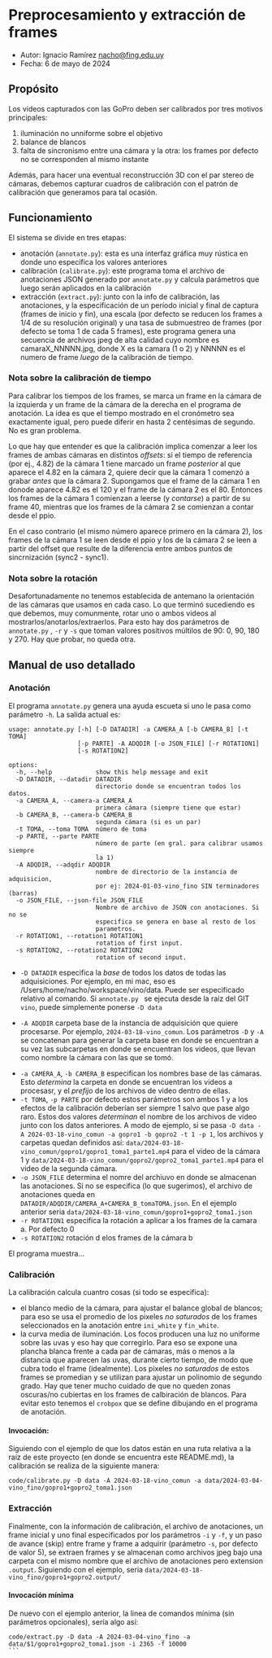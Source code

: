 # Preprocesamiento y extracción de frames

* Autor: Ignacio Ramírez <nacho@fing.edu.uy>
* Fecha: 6 de mayo de 2024

## Propósito

Los videos capturados con las GoPro deben ser calibrados por tres motivos principales:
1. iluminación no unniforme sobre el objetivo 
1. balance de blancos
1. falta de sincronismo entre una cámara y la otra: los frames por defecto no se corresponden al mismo instante

Además, para hacer una eventual reconstrucción 3D con el par stereo de cámaras, debemos capturar cuadros de calibración
con el patrón de calibración que generamos para tal ocasión.

## Funcionamiento

El sistema se divide en tres etapas:
* anotación (`annotate.py`): esta es una interfaz gráfica muy rústica en donde uno especifica los valores anteriores
* calibración (`calibrate.py`): este programa toma el archivo de anotaciones JSON generado por `annotate.py` y calcula parámetros que luego serán aplicados en la calibración
* extracción (`extract.py`): junto con la info de calibración, las anotaciones, y la especificación de un período inicial y final de captura (frames de inicio y fin), una escala (por defecto se reducen los frames a 1/4 de su resolución original) y una tasa de submuestreo de frames (por defecto se toma 1 de cada 5 frames), este programa genera una secuencia de archivos jpeg de alta calidad cuyo nombre es camaraX_NNNNN.jpg, donde X es la camara (1 o 2) y NNNNN es el numero de frame _luego_ de la calibración de tiempo.

### Nota sobre la calibración de tiempo

Para calibrar los tiempos de los frames, se marca un frame en la cámara de la izquierda y un frame de la cámara de la derecha en el programa de anotación.
La idea es que el tiempo mostrado en el cronómetro sea exactamente igual, pero puede diferir en hasta 2 centésimas de segundo. No es gran problema.

Lo que hay que entender es que la calibración implica comenzar a leer los frames de ambas cámaras en distintos _offsets_: si el tiempo de referencia (por ej., 4.82) de la cámara 1 tiene marcado un frame _posterior_ al que aparece el 4.82 en la cámara 2, quiere decir que la cámara 1 comenzó a grabar _antes_ que la cámara 2. Supongamos que el frame de la cámara 1 en donode aparece 4.82 es el 120 y el frame de la cámara 2 es el 80. Entonces los frames de la cámara 1 comienzan a leerse (y _contarse_) a partir de su frame 40, mientras que los frames de la cámara 2 se comienzan a contar desde el ppio.

En el caso contrario (el mismo número aparece primero en la cámara 2), los frames de la cámara 1 se leen desde el ppio y los de la cámara 2 se leen a partir del offset que resulte de la diferencia entre ambos puntos de sincrnización (sync2 - sync1).

### Nota sobre la rotación

Desafortunadamente no tenemos establecida de antemano la orientación de las cámaras que usamos en cada caso. Lo que terminó sucediendo es que debemos, muy comunmente, rotar uno o ambos videos al mostrarlos/anotarlos/extraerlos. Para esto hay dos parámetros de `annotate.py` , `-r` y `-s`  que toman valores positivos múltilos de 90: 0, 90, 180 y 270. Hay que probar, no queda otra.

## Manual de uso detallado

### Anotación

El programa `annotate.py` genera una ayuda escueta si uno le pasa como parámetro `-h`. La salida actual es:

```
usage: annotate.py [-h] [-D DATADIR] -a CAMERA_A [-b CAMERA_B] [-t TOMA]
                   [-p PARTE] -A ADQDIR [-o JSON_FILE] [-r ROTATION1]
                   [-s ROTATION2]

options:
  -h, --help            show this help message and exit
  -D DATADIR, --datadir DATADIR
                        directorio donde se encuentran todos los datos.
  -a CAMERA_A, --camera-a CAMERA_A
                        primera cámara (siempre tiene que estar)
  -b CAMERA_B, --camera-b CAMERA_B
                        segunda cámara (si es un par)
  -t TOMA, --toma TOMA  número de toma
  -p PARTE, --parte PARTE
                        número de parte (en gral. para calibrar usamos siempre
                        la 1)
  -A ADQDIR, --adqdir ADQDIR
                        nombre de directorio de la instancia de adquisicion,
                        por ej: 2024-01-03-vino_fino SIN terminadores (barras)
  -o JSON_FILE, --json-file JSON_FILE
                        Nombre de archivo de JSON con anotaciones. Si no se
                        especifica se genera en base al resto de los
                        parametros.
  -r ROTATION1, --rotation1 ROTATION1
                        rotation of first input.
  -s ROTATION2, --rotation2 ROTATION2
                        rotation of second input.

```

* `-D DATADIR` especifica la _base_  de todos los datos de todas las adquisiciones. Por ejemplo, en mi mac, eso es /Users/home/nacho/workspace/vino/data. Puede ser especificado relativo al comando. Si `annotate.py ` se ejecuta desde la raiz del GIT `vino`, puede simplemente ponerse `-D data`
- `-A ADQDIR` carpeta base de la instancia de adquisición que quiere procesarse. Por ejemplo, `2024-03-18-vino_comun`. Los parámetros `-D` y `-A`  se concatenan para generar la carpeta base en donde se encuentran a su vez las subcarpetas en donde se encuentran los videos, que llevan como nombre la cámara con las que se tomó. 
* `-a CAMERA_A`, `-b CAMERA_B` especifican los nombres base de las cámaras. Esto _determina_ la carpeta en donde se encuentran los videos a procesasr, y el _prefijo_ de los archivos de video dentro de ellas.
* `-t TOMA`, `-p PARTE` por defecto estos parámetros son ambos 1 y a los efectos de la calibración deberían ser siempre 1 salvo que pase algo raro. Estos dos valores _determinan_ el nombre de los archivos de video junto con los datos anteriores. A modo de ejemplo, si se pasa `-D data -A 2024-03-18-vino_comun -a gopro1 -b gopro2 -t 1 -p 1`, los archivos y carpetas quedan definidos así: `data/2024-03-18-vino_comun/gopro1/gopro1_toma1_parte1.mp4`  para el video de la cámara 1 y `data/2024-03-18-vino_comun/gopro2/gopro2_toma1_parte1.mp4` para el video de la segunda cámara.
* `-o JSON_FILE` determina el nomre del archiuvo en donde se almacenan las anotaciones. Si no se especifica (lo que sugerimos), el archivo de anotaciones queda en `DATADIR/ADQDIR/CAMERA_A+CAMERA_B_tomaTOMA.json`. En el ejemplo anterior seria `data/2024-03-18-vino_comun/gopro1+gopro2_toma1.json`
* `-r ROTATION1` especifica la rotación a aplicar a los frames de la camara a. Por defecto 0
* `-s ROTATION2` rotación d elos frames de la cámara b

El programa muestra...

### Calibración

La calibración calcula cuantro cosas (si todo se especifica):
* el blanco medio de la cámara, para ajustar el balance global de blancos; para eso se usa el promedio de los pixeles _no saturados_ de los frames seleccionados en la anotación entre `ini_white` y `fin_white`.
* la curva media de iluminación. Los focos producen una luz no uniforme sobre las uvas y eso hay que corregirlo. Para eso se expone una plancha blanca frente a cada par de cámaras, más o menos a la distancia que aparecen las uvas, durante cierto tiempo, de modo que cubra todo el frame (idealmente). Los pixeles _no saturados_  de estos frames se promedian y se utilizan para ajustar un polinomio de segundo grado. Hay que tener mucho cuidado de que no queden zonas oscuras/no cubiertas en los frames de calbiración de blancos. Para evitar esto tenemos el `crobpox` que se define dibujando en el programa de anotación.

#### Invocación:

Siguiendo con el ejemplo de que los datos están en una ruta relativa a la raíz de este proyecto (en donde se encuentra este README.md), la calibración se realiza de la siguiente manera:

```
code/calibrate.py -D data -A 2024-03-18-vino_comun -a data/2024-03-04-vino_fino/gopro1+gopro2_toma1.json
```

### Extracción

Finalmente, con la información de calibración, el archivo de anotaciones, un frame inicial y uno final especificados por los parámetros `-i` y `-f`, y un paso de avance (skip) entre frame y frame a adquirir (parámetro `-s`, por defecto de valor 5), se extraen frames y se almacenan  como archivos jpeg bajo una carpeta con el mismo nombre que el archivo de anotaciones pero extension `.output`. Siguiendo con el ejemplo, seria `data/2024-03-18-vino_fino/gopro1+gopro2.output/`

#### Invocación mínima

De nuevo con el ejemplo anterior, la linea de comandos mínima (sin parámetros opcionales), sería algo así:
````
code/extract.py -D data -A 2024-03-04-vino_fino -a data/$1/gopro1+gopro2_toma1.json -i 2365 -f 10000
```


